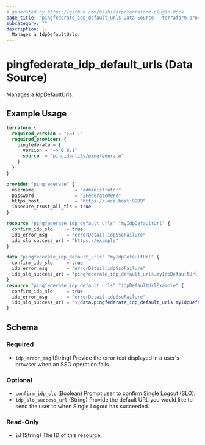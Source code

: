 ```yaml
---
# generated by https://github.com/hashicorp/terraform-plugin-docs
page_title: "pingfederate_idp_default_urls Data Source - terraform-provider-pingfederate"
subcategory: ""
description: |-
  Manages a IdpDefaultUrls.
---
```


# pingfederate_idp_default_urls (Data Source)

Manages a IdpDefaultUrls.

## Example Usage

```terraform
terraform {
  required_version = ">=1.1"
  required_providers {
    pingfederate = {
      version = "~> 0.0.1"
      source  = "pingidentity/pingfederate"
    }
  }
}

provider "pingfederate" {
  username               = "administrator"
  password               = "2FederateM0re"
  https_host             = "https://localhost:9999"
  insecure_trust_all_tls = true
}

resource "pingfederate_idp_default_urls" "myIdpDefaultUrl" {
  confirm_idp_slo     = true
  idp_error_msg       = "errorDetail.idpSsoFailure"
  idp_slo_success_url = "https://example"
}

data "pingfederate_idp_default_urls" "myIdpDefaultUrl" {
  confirm_idp_slo     = true
  idp_error_msg       = "errorDetail.idpSsoFailure"
  idp_slo_success_url = "pingfederate_idp_default_urls.myIdpDefaultUrl.idp_slo_success_url"
}
resource "pingfederate_idp_default_urls" "idpDefaultUrlExample" {
  confirm_idp_slo     = true
  idp_error_msg       = "errorDetail.idpSsoFailure"
  idp_slo_success_url = "${data.pingfederate_idp_default_urls.myIdpDefaultUrl.idp_slo_success_url}2"
}
```

<!-- schema generated by tfplugindocs -->
## Schema

### Required

- `idp_error_msg` (String) Provide the error text displayed in a user's browser when an SSO operation fails.

### Optional

- `confirm_idp_slo` (Boolean) Prompt user to confirm Single Logout (SLO).
- `idp_slo_success_url` (String) Provide the default URL you would like to send the user to when Single Logout has succeeded.

### Read-Only

- `id` (String) The ID of this resource.

